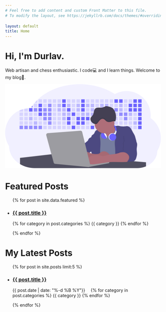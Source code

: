 ```yaml
---
# Feel free to add content and custom Front Matter to this file.
# To modify the layout, see https://jekyllrb.com/docs/themes/#overriding-theme-defaults

layout: default
title: Home
---
```


<div class="hero">
  <div class="content">
    <h1>Hi, I'm Durlav.</h1>
    <p>Web artisan and chess enthusiastic. I code💻 and I learn things. Welcome to my blog🍺.
    </p>
  </div>
  <div class="hero-image">
    <img src="/assets/images/hero-image.svg" alt="featured project">
  </div>
</div>

<div class="gap"></div>

<div class="section latest-post">
  <div class="content">
    <h1><span>Featured Posts</span></h1>
    <ul>
      {% for post in site.data.featured %}
        <li>
          <div>
            <div><h3><a href="{{ post.url }}">{{ post.title }}</a></h3></div>
            <div><p>
              {% for category in post.categories %}
                <span class="button">{{ category }}</span>
              {% endfor %}
            </p>
            </div>
          </div>
        </li>
      {% endfor %}
    </ul>
    <h1><span>My Latest Posts</span></h1>
    <ul>
      {% for post in site.posts limit:5 %}
        <li>
          <h3><a href="{{ post.url }}">{{ post.title }}</a></h3>
          <p>
            <span style="margin-right: 1em">{{ post.date | date: "%-d %B %Y"}}</span>
            {% for category in post.categories %}
              <span class="button">{{ category }}</span>
            {% endfor %}
          </p>
        </li>
      {% endfor %}
    </ul>
  </div>
</div>

